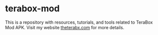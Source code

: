 # terabox-mod
This is a repository with resources, tutorials, and tools related to TeraBox Mod APK. Visit my website [theterabx.com](https://theterabx.com) for more details.
